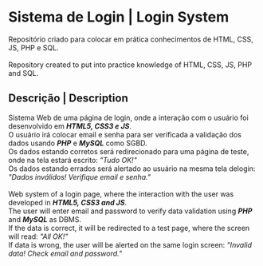 # Sistema de Login | Login System

Repositório criado para colocar em prática conhecimentos de HTML, CSS, JS, PHP e SQL.
<br><br>
Repository created to put into practice knowledge of HTML, CSS, JS, PHP and SQL.

## Descrição | Description

Sistema Web de uma página de login, onde a interação com o usuário foi desenvolvido em _**HTML5, CSS3 e JS**_. <br>
O usuário irá colocar email e senha para ser verificada a validação dos dados usando _**PHP**_ e _**MySQL**_ como SGBD.<br>
Os dados estando corretos será redirecionado para uma página de teste, onde na tela estará escrito: *"Tudo OK!"*<br>
Os dados estando errados será alertado ao usuário na mesma tela delogin:  *"Dados inválidos! Verifique email e senha."*
<br><br>
Web system of a login page, where the interaction with the user was developed in _**HTML5, CSS3 and JS**_. <br>
The user will enter email and password to verify data validation using _**PHP**_ and _**MySQL**_ as DBMS.<br>
If the data is correct, it will be redirected to a test page, where the screen will read: *"All OK!"*<br>
If data is wrong, the user will be alerted on the same login screen: *"Invalid data! Check email and password."*
